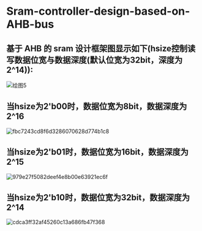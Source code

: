# Sram-controller-design-based-on-AHB-bus
## 基于 AHB 的 sram 设计框架图显示如下(hsize控制读写数据位宽与数据深度(默认位宽为32bit，深度为2^14)):

![绘图5](https://user-images.githubusercontent.com/71707557/182754272-dd9540d8-3b8e-4967-a1ff-0342555d659a.png)

## 当hsize为2'b00时，数据位宽为8bit，数据深度为2^16

![fbc7243cd8f6d3286070628d774b1c8](https://user-images.githubusercontent.com/71707557/182756040-11988dca-7215-4767-9a53-8653e4ba6a65.png)

## 当hsize为2'b01时，数据位宽为16bit，数据深度为2^15

![979e27f5082deef4e8b00e63921ec6f](https://user-images.githubusercontent.com/71707557/182756083-7677d5d5-4924-4a9b-aad2-4096af8ff2ab.png)

## 当hsize为2'b10时，数据位宽为32bit，数据深度为2^14

![cdca3ff32af45260c13a686fb47f368](https://user-images.githubusercontent.com/71707557/182756109-daa0d467-e2a6-4313-9f7f-42238b6ffb14.png)
